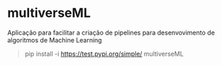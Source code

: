 # multiverseML

Aplicação para facilitar a criação de pipelines para desenvovimento de algoritmos de Machine Learning

>pip install -i https://test.pypi.org/simple/ multiverseML
